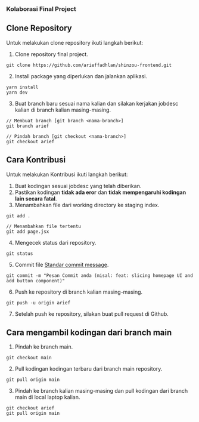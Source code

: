 ### Kolaborasi Final Project
## Clone Repository
Untuk melakukan clone repository ikuti langkah berikut:
1. Clone repository final project.
```console
git clone https://github.com/arieffadhlan/shinzou-frontend.git
```

2. Install package yang diperlukan dan jalankan aplikasi.
```console
yarn install
yarn dev
```

3. Buat branch baru sesuai nama kalian dan silakan kerjakan jobdesc kalian di branch kalian masing-masing.
```console
// Membuat branch [git branch <nama-branch>]
git branch arief

// Pindah branch [git checkout <nama-branch>]
git checkout arief
```

## Cara Kontribusi
Untuk melakukan Kontribusi ikuti langkah berikut:
1. Buat kodingan sesuai jobdesc yang telah diberikan.
2. Pastikan kodingan **tidak ada eror** dan **tidak mempengaruhi kodingan lain secara fatal**.
3. Menambahkan file dari working directory ke staging index.
```console
git add .

// Menambahkan file tertentu
git add page.jsx 
```

4. Mengecek status dari repository.
```console
git status
```

5. Commit file [Standar commit message](https://www.freecodecamp.org/news/writing-good-commit-messages-a-practical-guide/).
```console
git commit -m "Pesan Commit anda (misal: feat: slicing homepage UI and add button component)"
```

6. Push ke repository di branch kalian masing-masing.
```console
git push -u origin arief
```

7. Setelah push ke repository, silakan buat pull request di Github.

## Cara mengambil kodingan dari branch main
1. Pindah ke branch main.
```console
git checkout main
```

2. Pull kodingan kodingan terbaru dari branch main repository.
```console
git pull origin main
```

3. Pindah ke branch kalian masing-masing dan pull kodingan dari branch main di local laptop kalian.
```console
git checkout arief
git pull origin main
```